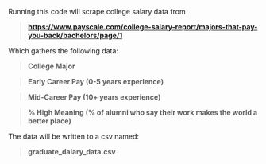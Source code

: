Running this code will scrape college salary data from 
>**https://www.payscale.com/college-salary-report/majors-that-pay-you-back/bachelors/page/1**

Which gathers the following data:

>**College Major**

>**Early Career Pay (0-5 years experience)**

>**Mid-Career Pay (10+ years experience)**

>**% High Meaning (% of alumni who say their work makes the world a better place)**


The data will be written to a csv named:
>**graduate_dalary_data.csv**